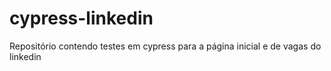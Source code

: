 # cypress-linkedin
Repositório contendo testes em cypress para a página inicial e de vagas do linkedin
